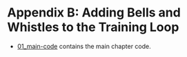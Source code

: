 # Appendix B: Adding Bells and Whistles to the Training Loop

- [01_main-code](01_main-code) contains the main chapter code.